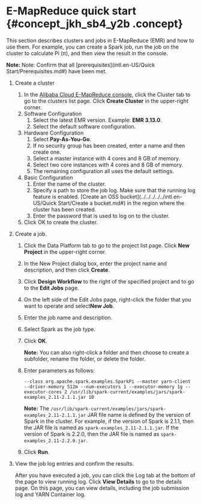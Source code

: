 # E-MapReduce quick start {#concept_jkh_sb4_y2b .concept}

This section describes clusters and jobs in E-MapReduce \(EMR\) and how to use them. For example, you can create a Spark job, run the job on the cluster to calculate Pi \(π\), and then view the result in the console.

**Note:** Note: Confirm that all [prerequisites](intl.en-US/Quick Start/Prerequisites.md#) have been met.

1.  Create a cluster
    1.  In the [Alibaba Cloud E-MapReduce console](https://emr.console.aliyun.com/), click the Cluster tab to go to the clusters list page. Click **Create Cluster** in the upper-right corner.
    2.  Software Configuration
        1.  Select the latest EMR version. Example: **EMR 3.13.0**.
        2.  Select the default software configuration.
    3.  Hardware Configuration
        1.  Select **Pay-As-You-Go**.
        2.  If no security group has been created, enter a name and then create one.
        3.  Select a master instance with 4 cores and 8 GB of memory.
        4.  Select two core instances with 4 cores and 8 GB of memory.
        5.  The remaining configuration all uses the default settings.
    4.  Basic Configuration
        1.  Enter the name of the cluster.
        2.  Specify a path to store the job log. Make sure that the running log feature is enabled. [Create an OSS bucket](../../../../../intl.en-US/Quick Start/Create a bucket.md#) in the region where the cluster has been created.
        3.  Enter the password that is used to log on to the cluster.
    5.  Click OK to create the cluster.
2.  Create a job.
    1.  Click the Data Platform tab to go to the project list page. Click **New Project** in the upper-right corner.
    2.  In the New Project dialog box, enter the project name and description, and then click **Create**.
    3.  Click **Design Workflow** to the right of the specified project and to go to the **Edit Jobs** page.
    4.  On the left side of the Edit Jobs page, right-click the folder that you want to operate and select**New Job**.
    5.  Enter the job name and description.
    6.  Select Spark as the job type.
    7.  Click **OK**.

        **Note:** You can also right-click a folder and then choose to create a subfolder, rename the folder, or delete the folder.

    8.  Enter parameters as follows:

        ```
        --class org.apache.spark.examples.SparkPi --master yarn-client --driver-memory 512m --num-executors 1 --executor-memory 1g --executor-cores 2 /usr/lib/spark-current/examples/jars/spark-examples_2.11-2.1.1.jar 10
        ```

        **Note:** The `/usr/lib/spark-current/examples/jars/spark-examples_2.11-2.1.1.jar` JAR file name is defined by the version of Spark in the cluster. For example, if the version of Spark is 2.1.1, then the JAR file is named as `spark-examples_2.11-2.1.1.jar`. If the version of Spark is 2.2.0, then the JAR file is named as `spark-examples_2.11-2.2.0.jar`.

    9.  Click **Run**.
3.  View the job log entries and confirm the results.

    After you have executed a job, you can click the Log tab at the bottom of the page to view running log. Click **View Details** to go to the details page. On this page, you can view details, including the job submission log and YARN Container log.


